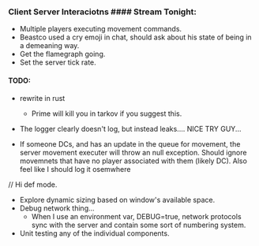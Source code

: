 ### Client Server Interaciotns #### Stream Tonight:
* Multiple players executing movement commands.
* Beastco used a cry emoji in chat, should ask about his state of being in a
  demeaning way.
* Get the flamegraph going.
* Set the server tick rate.

#### TODO:
* rewrite in rust
  * Prime will kill you in tarkov if you suggest this.

* The logger clearly doesn't log, but instead leaks.... NICE TRY GUY...
* If someone DCs, and has an update in the queue for movement, the server
  movement executer will throw an null exception.  Should ignore movemnets that
  have no player associated with them (likely DC).  Also feel like I should log
  it osemwhere

// Hi def mode.
* Explore dynamic sizing based on window's available space.
* Debug network thing...
  * When I use an environment var, DEBUG=true, network protocols sync with the
    server and contain some sort of numbering system.
* Unit testing any of the individual components.

